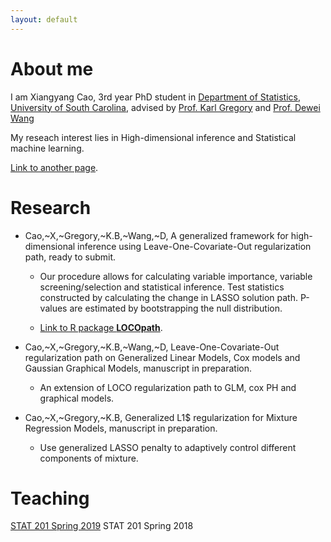 ```yaml
---
layout: default
---
```


# About me 

I am Xiangyang Cao, 3rd year PhD student in [Department of Statistics](https://sc.edu/study/colleges_schools/artsandsciences/statistics/index.php), [University of South Carolina](https://sc.edu/), advised by [Prof. Karl Gregory](http://people.stat.sc.edu/gregorkb/) and [Prof. Dewei Wang](http://people.stat.sc.edu/wang528/index.html)

My reseach interest lies in High-dimensional inference and Statistical machine learning. 

[Link to another page](./another-page.html).

# Research

* Cao,~X,~Gregory,~K.B,~Wang,~D, A generalized framework for high-dimensional inference using Leave-One-Covariate-Out regularization path, ready to submit.

  - Our procedure allows for calculating variable importance, variable screening/selection and statistical inference. Test statistics constructed by calculating the change in LASSO solution path. P-values are estimated by bootstrapping the null distribution. 
  
  - [Link to R package **LOCOpath**](https://github.com/statcao/LOCOpath). 

* Cao,~X,~Gregory,~K.B,~Wang,~D, Leave-One-Covariate-Out regularization path on Generalized Linear Models, Cox models and Gaussian Graphical Models, manuscript in preparation.

  - An extension of LOCO regularization path to GLM, cox PH and graphical models.

* Cao,~X,~Gregory,~K.B, Generalized L1$ regularization for Mixture Regression Models, manuscript in preparation.
  
  - Use generalized LASSO penalty to adaptively control different components of mixture.


# Teaching

[STAT 201 Spring 2019](./teaching) 
STAT 201 Spring 2018

